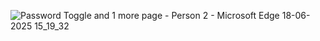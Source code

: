 ![Password Toggle and 1 more page - Person 2 - Microsoft​ Edge 18-06-2025 15_19_32](https://github.com/user-attachments/assets/66eec8fd-fbac-42bb-9e2a-0900862005c0)
